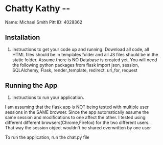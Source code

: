 # Chatty Kathy -- <Replace with your name>

Name: Michael Smith
Pitt ID: 4028362

## Installation

1. Instructions to get your code up and running.
Download all code, all HTML files should be in templates folder and all JS files should be in the static folder.
Assume there is NO Database is created yet.
You will need the following python packages from flask import json, session, SQLAlchemy, Flask, render_template, redirect, url_for, request

## Running the App

1. Instructions to run your application.

I am assuming that the flask app is NOT being tested with multiple user sessions in the SAME browser.
 Since the app automatically assume the same session and modifications to one affect the other.
 I tested using different different browsers(Chrome,Firefox) for the two different users.
 That way the session object wouldn't be shared overwritten by one user

 To run the application, run the chat.py file
